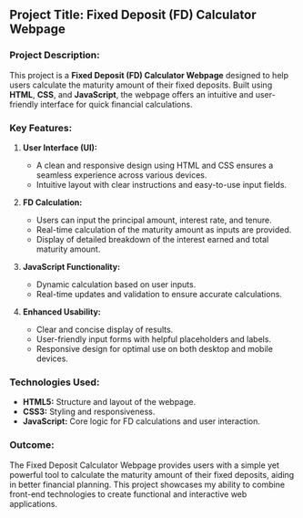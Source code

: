 ## Project Title: Fixed Deposit (FD) Calculator Webpage

### Project Description:

This project is a **Fixed Deposit (FD) Calculator Webpage** designed to help users calculate the maturity amount of their fixed deposits. Built using **HTML**, **CSS**, and **JavaScript**, 
the webpage offers an intuitive and user-friendly interface for quick financial calculations.

### Key Features:

1. **User Interface (UI):**
   - A clean and responsive design using HTML and CSS ensures a seamless experience across various devices.
   - Intuitive layout with clear instructions and easy-to-use input fields.

2. **FD Calculation:**
   - Users can input the principal amount, interest rate, and tenure.
   - Real-time calculation of the maturity amount as inputs are provided.
   - Display of detailed breakdown of the interest earned and total maturity amount.

3. **JavaScript Functionality:**
   - Dynamic calculation based on user inputs.
   - Real-time updates and validation to ensure accurate calculations.

4. **Enhanced Usability:**
   - Clear and concise display of results.
   - User-friendly input forms with helpful placeholders and labels.
   - Responsive design for optimal use on both desktop and mobile devices.

### Technologies Used:

- **HTML5:** Structure and layout of the webpage.
- **CSS3:** Styling and responsiveness.
- **JavaScript:** Core logic for FD calculations and user interaction.

### Outcome:

The Fixed Deposit Calculator Webpage provides users with a simple yet powerful tool to calculate the maturity amount of their fixed deposits, aiding in better financial planning. 
This project showcases my ability to combine front-end technologies to create functional and interactive web applications.

